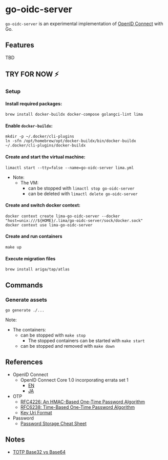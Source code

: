 # go-oidc-server

`go-oidc-server` is an experimental implementation of [OpenID Connect](https://openid.net/connect/) with Go.

## Features

TBD

## TRY FOR NOW :zap:

### Setup

#### Install required packages:

```
brew install docker-buildx docker-compose golangci-lint lima
```

#### Enable `docker-buildx`:

```
mkdir -p ~/.docker/cli-plugins
ln -sfn /opt/homebrew/opt/docker-buildx/bin/docker-buildx ~/.docker/cli-plugins/docker-buildx
```

#### Create and start the virtual machine:

```
limactl start --tty=false --name=go-oidc-server lima.yml
```

- Note:
  - The VM:
    - can be stopped with `limactl stop go-oidc-server`
    - can be deleted with `limactl delete go-oidc-server`

#### Create and switch docker context:

```
docker context create lima-go-oidc-server --docker "host=unix:///${HOME}/.lima/go-oidc-server/sock/docker.sock"
docker context use lima-go-oidc-server
```

#### Create and run containers

```
make up
```

#### Execute migration files

```
brew install ariga/tap/atlas

```

## Commands

### Generate assets

```
go generate ./...
```

Note:

- The containers:
  - can be stopped with `make stop`
    - The stopped containers can be started with `make start`
  - can be stopped and removed with `make down`

## References

- OpenID Connect
  - OpenID Connect Core 1.0 incorporating errata set 1
    - [EN](https://openid.net/specs/openid-connect-core-1_0.html)
    - [JA](https://openid-foundation-japan.github.io/openid-connect-core-1_0.ja.html)
- OTP
  - [RFC4226: An HMAC-Based One-Time Password Algorithm](https://www.rfc-editor.org/rfc/rfc4226)
  - [RFC6238: Time-Based One-Time Password Algorithm](https://www.rfc-editor.org/rfc/rfc6238)
  - [Key Uri Format](https://github.com/google/google-authenticator/wiki/Key-Uri-Format)
- Password
  - [Password Storage Cheat Sheet](https://cheatsheetseries.owasp.org/cheatsheets/Password_Storage_Cheat_Sheet.html)

## Notes

- [TOTP Base32 vs Base64](https://stackoverflow.com/questions/50082075/totp-base32-vs-base64)
